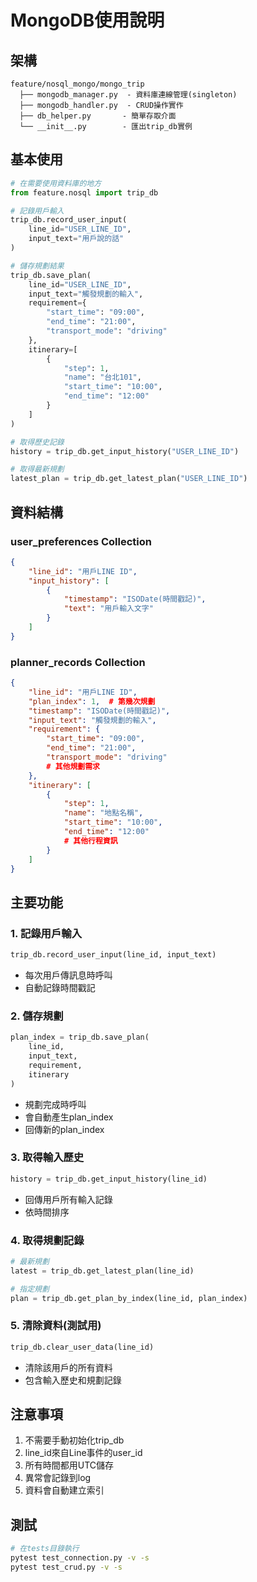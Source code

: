# MongoDB使用說明

## 架構
```
feature/nosql_mongo/mongo_trip
  ├── mongodb_manager.py  - 資料庫連線管理(singleton)
  ├── mongodb_handler.py  - CRUD操作實作
  ├── db_helper.py       - 簡單存取介面
  └── __init__.py        - 匯出trip_db實例
```

## 基本使用
```python
# 在需要使用資料庫的地方
from feature.nosql import trip_db

# 記錄用戶輸入
trip_db.record_user_input(
    line_id="USER_LINE_ID",
    input_text="用戶說的話"
)

# 儲存規劃結果
trip_db.save_plan(
    line_id="USER_LINE_ID",
    input_text="觸發規劃的輸入",
    requirement={
        "start_time": "09:00",
        "end_time": "21:00",
        "transport_mode": "driving"
    },
    itinerary=[
        {
            "step": 1,
            "name": "台北101",
            "start_time": "10:00",
            "end_time": "12:00"
        }
    ]
)

# 取得歷史記錄
history = trip_db.get_input_history("USER_LINE_ID")

# 取得最新規劃
latest_plan = trip_db.get_latest_plan("USER_LINE_ID")
```

## 資料結構

### user_preferences Collection
```json
{
    "line_id": "用戶LINE ID",
    "input_history": [
        {
            "timestamp": "ISODate(時間戳記)",
            "text": "用戶輸入文字"
        }
    ]
}
```

### planner_records Collection
```json
{
    "line_id": "用戶LINE ID",
    "plan_index": 1,  # 第幾次規劃
    "timestamp": "ISODate(時間戳記)",
    "input_text": "觸發規劃的輸入",
    "requirement": {
        "start_time": "09:00",
        "end_time": "21:00", 
        "transport_mode": "driving"
        # 其他規劃需求
    },
    "itinerary": [
        {
            "step": 1,
            "name": "地點名稱",
            "start_time": "10:00",
            "end_time": "12:00"
            # 其他行程資訊
        }
    ]
}
```

## 主要功能

### 1. 記錄用戶輸入
```python
trip_db.record_user_input(line_id, input_text)
```
- 每次用戶傳訊息時呼叫
- 自動記錄時間戳記

### 2. 儲存規劃
```python
plan_index = trip_db.save_plan(
    line_id,
    input_text,
    requirement,
    itinerary
)
```
- 規劃完成時呼叫
- 會自動產生plan_index
- 回傳新的plan_index

### 3. 取得輸入歷史
```python
history = trip_db.get_input_history(line_id)
```
- 回傳用戶所有輸入記錄
- 依時間排序

### 4. 取得規劃記錄
```python
# 最新規劃
latest = trip_db.get_latest_plan(line_id)

# 指定規劃
plan = trip_db.get_plan_by_index(line_id, plan_index)
```

### 5. 清除資料(測試用)
```python
trip_db.clear_user_data(line_id)
```
- 清除該用戶的所有資料
- 包含輸入歷史和規劃記錄

## 注意事項
1. 不需要手動初始化trip_db
2. line_id來自Line事件的user_id
3. 所有時間都用UTC儲存
4. 異常會記錄到log
5. 資料會自動建立索引

## 測試
```bash
# 在tests目錄執行
pytest test_connection.py -v -s
pytest test_crud.py -v -s
```